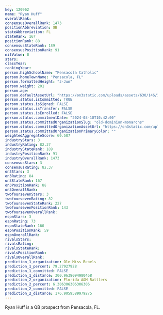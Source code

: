 ```yaml
---
key: 120962
name: "Ryan Huff"
overallRank: 
consensusOverallRank: 1473
positionAbbreviation: QB
stateAbbreviation: FL
stateRank: 167
positionRank: 88
consensusStateRank: 189
consensusPositionRank: 91
nilValue: 0
stars: 
classYear: 
rankingYear: 
person.highSchoolName: "Pensacola Catholic"
person.homeTownName: "Pensacola, FL"
person.formattedHeight: "3-Jun"
person.weight: 201
person.age: 
person.defaultAssetUrl: "https://on3static.com/uploads/assets/630/146/146630.png"
person.status.isCommitted: TRUE
person.status.isSigned: FALSE
person.status.isTransfer: FALSE
person.status.isEnrolled: FALSE
person.status.commitmentDate: "2024-03-18T10:42:00"
person.status.committedOrganizationSlug: "old-dominion-monarchs"
person.status.committedOrganizationAssetUrl: "https://on3static.com/uploads/assets/129/150/150129.svg"
person.status.committedOrganizationPrimaryColor: ""
weightedAggregateScore: 60.587
industryStars: 3
industryRating: 82.37
industryStateRank: 189
industryPositionRank: 91
industryOverallRank: 1473
consensusStars: 3
consensusRating: 82.37
on3Stars: 3
on3Rating: 84
on3StateRank: 167
on3PositionRank: 88
on3OverallRank: 
twofoursevenStars: 3
twofoursevenRating: 82
twofoursevenStateRank: 227
twofoursevenPositionRank: 143
twofoursevenOverallRank: 
espnStars: 3
espnRating: 73
espnStateRank: 160
espnPositionRank: 59
espnOverallRank: 
rivalsStars: 
rivalsRating: 
rivalsStateRank: 
rivalsPositionRank: 
rivalsOverallRank: 
prediction_1_organization: Ole Miss Rebels
prediction_1_percent: 79.27927928
prediction_1_committed: FALSE
prediction_1_distance: 300.9638094980468
prediction_2_organization: Florida A&M Rattlers
prediction_2_percent: 6.306306306306306
prediction_2_committed: FALSE
prediction_2_distance: 176.9059589979275
---
```

Ryan Huff is a QB prospect from Pensacola, FL.